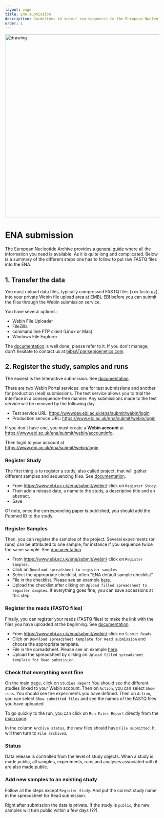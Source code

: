 ```yaml
---
layout: page
title: ENA submission
description: Guidelines to submit raw sequences to the European Nucleotide Archive 
order: 1
---
```


<img src="{{site.baseurl}}/images/banner.png" alt="drawing" width="600"/>

# ENA submission

The European Nucleotide Archive provides a [general guide](
https://ena-docs.readthedocs.io/en/latest/submit/general-guide.html) where all the information you need is available. As it is quite long and complicated. Below is a summary of the different steps one has to follow to put raw FASTQ files into the ENA.

## 1. Transfer the data 

You must upload data files, typically compressed FASTQ files (xxx.fastq.gz), into your private Webin file upload area at EMBL-EBI before you can submit the files through the Webin submission service. 

You have several options:
- Webin File Uploader
- FileZilla
- command line FTP client (Linux or Mac)
- Windows File Explorer

The [documentation](https://ena-docs.readthedocs.io/en/latest/submit/fileprep/upload.html) is well done, please refer to it. 
If you don't manage, don't hesitate to contact us at [bibsATparisepigenetics.com](mailto:bibsATparisepigenetics.com).

## 2. Register the study, samples and runs

The easiest is the Interactive submission. See [documentation]( 
https://ena-docs.readthedocs.io/en/latest/submit/general-guide/interactive.html). 

There are two Webin Portal services: one for test submissions and another for production (real) submissions. The test service allows you to trial the interface in a consequence-free manner. Any submissions made to the test service will be removed by the following day.

- Test service URL: https://wwwdev.ebi.ac.uk/ena/submit/webin/login
- Production service URL: https://www.ebi.ac.uk/ena/submit/webin/login


If you don't have one, you must create a **Webin account** at https://www.ebi.ac.uk/ena/submit/webin/accountInfo. 

Then login to your account at https://www.ebi.ac.uk/ena/submit/webin/login.

### Register Study

The first thing is to register a study, also called project, that will gather different samples and sequencing files. See [documentation](https://ena-docs.readthedocs.io/en/latest/submit/study.html). 

- From https://www.ebi.ac.uk/ena/submit/webin/ click on `Register Study`.
- Then add a release date, a name to the study, a descriptive title and an abstract. 
- Save

Of note, once the corresponding paper is published, you should add the Pubmed ID to the study. 

### Register Samples
Then, you can register the samples of the project. Several experiments (or runs) can be attributed to one sample, for instance if you sequence twice the same sample. See [documentation](
https://ena-docs.readthedocs.io/en/latest/submit/samples.html).

- From https://www.ebi.ac.uk/ena/submit/webin/ click on `Register Samples`. 
- Click on `Download spreadsheet to register samples`
- Select the appropriate checklist, often "ENA default sample checklist"
- File in the checklist. Please see an example [here](examples/checklist.tsv). 
- Upload the checklist after cliking on 
`Upload filled spreadsheet to register samples`.
If everything goes fine, you can save accessions at this step.

### Register the reads (FASTQ files)

Finally, you can register your reads (FASTQ files) to make the link with the files you have uploaded at the beginning. See [documentation](https://www.ebi.ac.uk/ena/submit/webin/read-submission). 

- From https://www.ebi.ac.uk/ena/submit/webin/ click on `Submit Reads`. 
- Click on `Download spreadsheet template for Read submission` and choose the appropriate template. 
- File in the spreadsheet. Please see an example [here](examples/reads.tsv). 
- Upload the spreadsheet by cliking on 
`Upload filled spreadsheet template for Read submission`.

### Check that everything went fine
On the [main page](https://www.ebi.ac.uk/ena/submit/webin/), click on `Studies Report`
You should see the different studies linked to your Webin account. 
Then on `Action`, you can select `Show runs`. 
You should see the experiments you have defined. Then on `Action`, you can select `Show submitted files` and see the names of the FASTQ files you have uploaded. 

To go quickly to the run, you can click on `Run Files Report` directly from the [main page](https://www.ebi.ac.uk/ena/submit/webin/). 

In the column `Archive status`, the new files should have `File submitted`. It will then turn to `File archived`.

### Status
Data release is controlled from the level of study objects. When a study is made public, all samples, experiments, runs and analyses associated with it are also made public. 

### Add new samples to an existing study

Follow all the steps except `Register Study`. And put the correct study name in the spreadsheet for Read submission. 

Right after submission the data is private. If the study is `public`, the new samples will turn public within a few days (??). 
